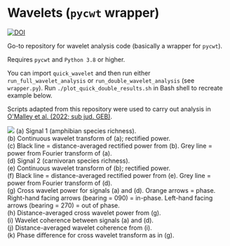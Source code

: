 # Wavelets (`pycwt` wrapper)
[![DOI](https://zenodo.org/badge/432215846.svg)](https://zenodo.org/badge/latestdoi/432215846)

Go-to repository for wavelet analysis code (basically a wrapper for `pycwt`).

Requires `pycwt` and `Python 3.8` or higher.

You can import `quick_wavelet` and then run either `run_full_wavelet_analysis` or `run_double_wavelet_analysis` (see `wrapper.py`).
Run `./plot_quick_double_results.sh` in Bash shell to recreate example below.

Scripts adapted from this repository were used to carry out analysis in [O'Malley et al. (2022; sub jud. GEB)](https://www.biorxiv.org/content/10.1101/2022.01.21.477239v3).

![](quick_double_results.jpg)
(a) Signal 1 (amphibian species richness).\
(b) Continuous wavelet transform of (a); rectified power.\
(c) Black line = distance-averaged rectified power from (b). Grey line = power from Fourier transform of (a).\
(d) Signal 2 (carnivoran species richness).\
(e) Continuous wavelet transform of (b); rectified power.\
(f) Black line = distance-averaged rectified power from (e). Grey line = power from Fourier transform of (d).\
(g) Cross wavelet power for signals (a) and (d). Orange arrows = phase. Right-hand facing arrows (bearing = 090) = in-phase. Left-hand facing arrows (bearing = 270) = out of phase.\
(h) Distance-averaged cross wavelet power from (g).\
(i) Wavelet coherence between signals (a) and (d).\
(j) Distance-averaged wavelet coherence from (i).\
(k) Phase difference for cross wavelet transform as in (g).
